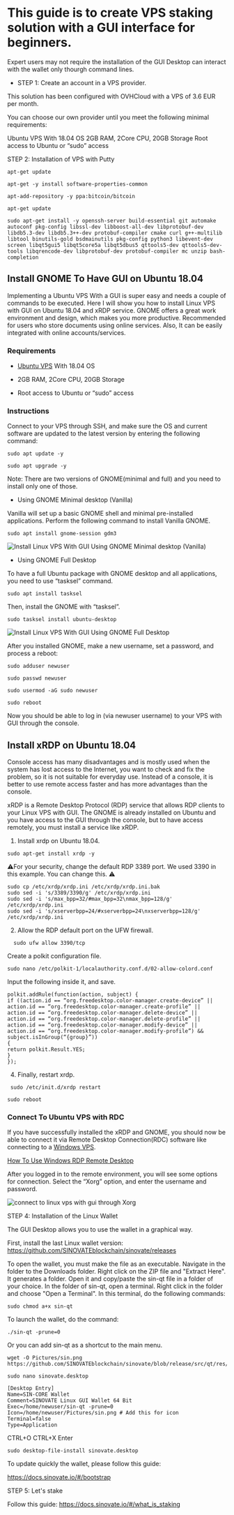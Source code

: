 
# This guide is to create VPS staking solution with a GUI interface for beginners.

Expert users may not require the installation of the GUI Desktop can interact with the wallet only thourgh command lines.

  
 - STEP 1: Create an account in a VPS provider.

This solution has been configured with OVHCloud with a VPS of 3.6 EUR per month.

You can choose our own provider until you meet the following minimal requirements:

Ubuntu VPS With 18.04 OS
2GB RAM, 2Core CPU, 20GB Storage
Root access to Ubuntu or “sudo” access

  

STEP 2: Installation of VPS with Putty
```
apt-get update
```
```
apt-get -y install software-properties-common
```
 ```
apt-add-repository -y ppa:bitcoin/bitcoin
```
  
```
apt-get update
```
  

```
sudo apt-get install -y openssh-server build-essential git automake autoconf pkg-config libssl-dev libboost-all-dev libprotobuf-dev libdb5.3-dev libdb5.3++-dev protobuf-compiler cmake curl g++-multilib libtool binutils-gold bsdmainutils pkg-config python3 libevent-dev screen libqt5gui5 libqt5core5a libqt5dbus5 qttools5-dev qttools5-dev-tools libqrencode-dev libprotobuf-dev protobuf-compiler mc unzip bash-completion
```
  

## Install GNOME To Have GUI on Ubuntu 18.04

Implementing a Ubuntu VPS With a GUI is super easy and needs a couple of commands to be executed. Here I will show you how to install Linux VPS with GUI on Ubuntu 18.04 and xRDP service. GNOME offers a great work environment and design, which makes you more productive. Recommended for users who store documents using online services. Also, It can be easily integrated with online accounts/services.

### Requirements

-   [Ubuntu VPS](https://operavps.com/ubuntu-vps/) With 18.04 OS
    
-   2GB RAM, 2Core CPU, 20GB Storage
    
-   Root access to Ubuntu or “sudo” access
    

### Instructions

Connect to your VPS through SSH, and make sure the OS and current software are updated to the latest version by entering the following command:
```
sudo apt update -y
```
  ```
sudo apt upgrade -y
```
Note: There are two versions of GNOME(minimal and full) and you need to install only one of those.

-   Using GNOME Minimal desktop (Vanilla)
    

Vanilla will set up a basic GNOME shell and minimal pre-installed applications. Perform the following command to install Vanilla GNOME.
```
sudo apt install gnome-session gdm3
```
![Install Linux VPS With GUI Using GNOME Minimal desktop (Vanilla)](https://lh3.googleusercontent.com/7VTkrGl37WPOMR_Cidn20WfRzidHbwODFvbaPIE3ckBSrpmmFhjwmW6sPyLBA-2tVGr-0PvfOtihrZHc1MUYNfhYy6LWiLPI4WLkWUKOCb66ycpwlRoruyqeMfsNYFDEy-jfLEMl)

-   Using GNOME Full Desktop
    

To have a full Ubuntu package with GNOME desktop and all applications, you need to use “tasksel” command.
```
sudo apt install tasksel
```
Then, install the GNOME with “tasksel”.
```
sudo tasksel install ubuntu-desktop
```
![Install Linux VPS With GUI Using GNOME Full Desktop](https://lh3.googleusercontent.com/6n7AUQXxMuOFpAqQjMdGsjI-pH-49weV6pRVGKI-QHXUBum2IgjUv5mmkz8W3QwncAq8x6IhKE-6WCFsZ5YOhuRRyH1trJI4dFpUMQLAkgL6yBD5I1gtWdWGDWGnu2eZK9Qmr98x)

After you installed GNOME, make a new username, set a password, and process a reboot:
```
sudo adduser newuser
```
```
sudo passwd newuser
```
```
sudo usermod -aG sudo newuser
```
```
sudo reboot
```
Now you should be able to log in (via newuser username) to your VPS with GUI through the console.

## Install xRDP on Ubuntu 18.04

Console access has many disadvantages and is mostly used when the system has lost access to the Internet, you want to check and fix the problem, so it is not suitable for everyday use. Instead of a console, it is better to use remote access faster and has more advantages than the console.

xRDP is a Remote Desktop Protocol (RDP) service that allows RDP clients to your Linux VPS with GUI. The GNOME is already installed on Ubuntu and you have access to the GUI through the console, but to have access remotely, you must install a service like xRDP.

1.  Install xrdp on Ubuntu 18.04.  
```
sudo apt-get install xrdp -y
```
 ⚠️For your security, change the default RDP 3389 port. We used 3390 in this example. You can change this. ⚠️
    
```
sudo cp /etc/xrdp/xrdp.ini /etc/xrdp/xrdp.ini.bak
sudo sed -i 's/3389/3390/g' /etc/xrdp/xrdp.ini
sudo sed -i 's/max_bpp=32/#max_bpp=32\nmax_bpp=128/g' /etc/xrdp/xrdp.ini
sudo sed -i 's/xserverbpp=24/#xserverbpp=24\nxserverbpp=128/g' /etc/xrdp/xrdp.ini
```
    
2.  Allow the RDP default port on the UFW firewall.  
  ```
    sudo ufw allow 3390/tcp
```

Create a polkit configuration file.  
```
sudo nano /etc/polkit-1/localauthority.conf.d/02-allow-colord.conf  
```
Input the following inside it, and save.  
```
polkit.addRule(function(action, subject) {
if ((action.id == “org.freedesktop.color-manager.create-device” || action.id == “org.freedesktop.color-manager.create-profile” || action.id == “org.freedesktop.color-manager.delete-device” || action.id == “org.freedesktop.color-manager.delete-profile” || action.id == “org.freedesktop.color-manager.modify-device” || action.id == “org.freedesktop.color-manager.modify-profile”) && subject.isInGroup(“{group}”))
{
return polkit.Result.YES;
}
});
```
    
4.  Finally, restart xrdp.  
```
 sudo /etc/init.d/xrdp restart
```
```
sudo reboot
```

### Connect To Ubuntu VPS with RDC

If you have successfully installed the xRDP and GNOME, you should now be able to connect it via Remote Desktop Connection(RDC) software like connecting to a [Windows VPS](https://operavps.com/windows-vps/).

[How To Use Windows RDP Remote Desktop](https://operavps.com/how-to-use-windows-rdp-remote-desktop/)

After you logged in to the remote environment, you will see some options for connection. Select the “Xorg” option, and enter the username and password.

![connect to linux vps with gui through Xorg](https://lh6.googleusercontent.com/kclRSDWI_D7CnyQsBupxOUF3qGra5LeEsYeh8F9FaznsBibn36-MraOn97sRLg6PDsCR4038p2riYS4g-zxWfkueGicfZIWkSZhpGjvdyEtkE1r4poZaipKKc7xtKx9URSvUbK2h)

STEP 4: Installation of the Linux Wallet

The GUI Desktop allows you to use the wallet in a graphical way. 

First, install the last Linux wallet version: 
https://github.com/SINOVATEblockchain/sinovate/releases

To open the wallet, you must make the file as an executable.
Navigate in the folder to the Downloads folder. Right click on the ZIP file and "Extract Here".
It generates a folder. Open it and copy/paste the sin-qt file in a folder of your choice.
In the folder of sin-qt, open a terminal. Right click in the folder and choose "Open a Terminal".
In this terminal, do the following commands:
```
sudo chmod a+x sin-qt
```
To launch the wallet, do the command:
```
./sin-qt -prune=0
```

Or you can add sin-qt as a shortcut to the main menu.

```
wget -O Pictures/sin.png https://github.com/SINOVATEblockchain/sinovate/blob/release/src/qt/res/icons/bitcoin.png
```
```
sudo nano sinovate.desktop
```
```
[Desktop Entry]
Name=SIN-CORE Wallet
Comment=SINOVATE Linux GUI Wallet 64 Bit
Exec=/home/newuser/sin-qt -prune=0
Icon=/home/newuser/Pictures/sin.png # Add this for icon
Terminal=false
Type=Application
```
CTRL+O
CTRL+X Enter
```
sudo desktop-file-install sinovate.desktop
```

To update quickly the wallet, please follow this guide:

https://docs.sinovate.io/#/bootstrap

STEP 5: Let's stake

Follow this guide: https://docs.sinovate.io/#/what_is_staking

